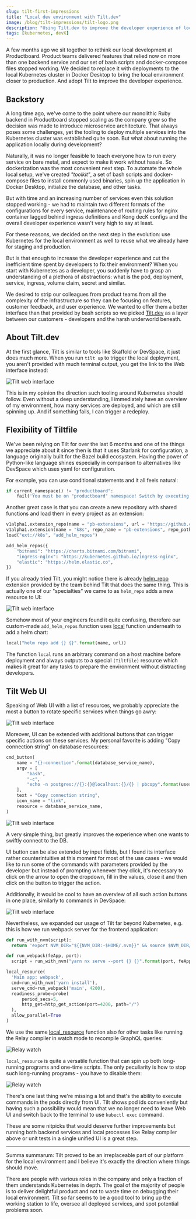 ```yaml
---
slug: tilt-first-impressions
title: "Local dev environment with Tilt.dev"
image: /blog/tilt-impressions/tilt-logo.png
description: "Using Tilt.dev to improve the developer experience of local setup"
tags: [kubernetes, devX]
---
```


A few months ago we sit together to rethink our local development at Productboard. Product teams delivered features that relied now on more than one backend service and our set of bash scripts and docker-compose files stopped working. We decided to replace it with deployments to the local Kubernetes cluster in Docker Desktop to bring the local environment closer to production. And adopt Tilt to improve the developer experience.

<!--truncate-->

## Backstory

A long time ago, we've come to the point where our monolithic Ruby backend in Productboard stopped scaling as the company grew so the decision was made to introduce microservice architecture. That always poses some challenges, yet the tooling to deploy multiple services into the Kubernetes cluster was established quite soon. But what about running the application locally during development? 

Naturally, it was no longer feasible to teach everyone how to run every service on bare metal, and expect to make it work without hassle. So dockerization was the most convenient next step. To automate the whole local setup, we've created *"toolkit"*, a set of bash scripts and docker-compose files to install commonly used binaries, spin up the application in Docker Desktop, initialize the database, and other tasks.

But with time and an increasing number of services even this solution stopped working - we had to maintain two different formats of the configurations for every service, maintenance of routing rules for nginx container lagged behind ingress definitions and Kong decK configs and the overall developer experience wasn't very high to say at least.

For these reasons, we decided on the next step in the evolution: use Kubernetes for the local environment as well to reuse what we already have for staging and production.

But is that enough to increase the developer experience and cut the inefficient time spent by developers to fix their environment? When you start with Kubernetes as a developer, you suddenly have to grasp an understanding of a plethora of abstractions: what is the pod, deployment, service, ingress, volume claim, secret and similar.

We desired to strip our colleagues from product teams from all the complexity of the infrastructure so they can be focusing on features, customer feedback, and user experience. We wanted to offer them a better interface than that provided by bash scripts so we picked [Tilt.dev](https://tilt.dev/) as a layer between our customers - developers and the harsh underworld beneath.

## About Tilt.dev

At the first glance, Tilt is similar to tools like Skaffold or DevSpace, it just does much more. When you run `tilt up` to trigger the local deployment, you aren't provided with much terminal output, you get the link to the Web interface instead:

![Tilt web interface](/blog/tilt-impressions/tilt-dashboard.png)

This is in my opinion the direction such tooling around Kubernetes should follow. Even without a deep understanding, I immediately have an overview of my environment, how many services are deployed, and which are still spinning up. And if something fails, I can trigger a redeploy.

## Flexibility of Tiltfile

We've been relying on Tilt for over the last 6 months and one of the things we appreciate about it since then is that it uses Starlank for configuration, a language originally built for the Bazel build ecosystem. Having the power of Python-like language shines especially in comparison to alternatives like DevSpace which uses yaml for configuration.

For example, you can use conditional statements and it all feels natural:

```python
if current_namespace() != "productboard":
    fail('You must be on "productboard" namespace! Switch by executing "kubens productboard".')
```

Another great case is that you can create a new repository with shared functions and load them in every project as an extension:

```python
v1alpha1.extension_repo(name = "pb-extensions", url = "https://github.com/productboard/our-tilt-extension")
v1alpha1.extension(name = "k8s", repo_name = "pb-extensions", repo_path = "k8s")
load("ext://k8s", "add_helm_repos")

add_helm_repos({
    "bitnami": "https://charts.bitnami.com/bitnami",
    "ingress-nginx": "https://kubernetes.github.io/ingress-nginx",
    "elastic": "https://helm.elastic.co",
})
```

If you already tried Tilt, you might notice there is already [helm_repo](https://github.com/tilt-dev/tilt-extensions/tree/master/helm_resource#helm_repo) extension provided by the team behind Tilt that does the same thing. This is actually one of our "specialties" we came to as `helm_repo` adds a new resource to UI:

![Tilt web interface](/blog/tilt-impressions/helm-repo.png)

Somehow most of your engineers found it quite confusing, therefore our custom-made `add_helm_repos` function uses [local](https://docs.tilt.dev/api.html#api.local) function underneath to add a helm chart:

```python
local("helm repo add {} {}".format(name, url))
```

The function `local` runs an arbitrary command on a host machine before deployment and always outputs to a special `(Tiltfile)` resource which makes it great for any tasks to prepare the environment without distracting developers. 

## Tilt Web UI

Speaking of Web UI with a list of resources, we probably appreciate the most a button to rotate specific services when things go awry:

![Tilt web interface](/blog/tilt-impressions/trigger-update.png)

Moreover, UI can be extended with additional buttons that can trigger specific actions on these services. My personal favorite is adding "Copy connection string" on database resources:

```python
cmd_button(
    name = "{}-connection".format(database_service_name),
    argv = [
        "bash", 
        "-c", 
        "echo -n postgres://{}:{}@localhost:{}/{} | pbcopy".format(user, password, port, dbname),
    ],
    text = "Copy connection string",
    icon_name = "link",
    resource = database_service_name,
)
```

![Tilt web interface](/blog/tilt-impressions/copy-connection.png)

A very simple thing, but greatly improves the experience when one wants to swiftly connect to the DB.

UI button can be also extended by input fields, but I found its interface rather counterintuitive at this moment for most of the use cases - we would like to run some of the commands with parameters provided by the developer but instead of prompting whenever they click, it's necessary to click on the arrow to open the dropdown, fill in the values, close it and then click on the button to trigger the action.

Additionally, it would be cool to have an overview of all such action buttons in one place, similarly to commands in DevSpace:

![Tilt web interface](/blog/tilt-impressions/devspace-commands.png)

Nevertheless, we expanded our usage of Tilt far beyond Kubernetes, e.g. this is how we run webpack server for the frontend application:

```python
def run_with_nvm(script):
  return 'export NVM_DIR="${{NVM_DIR:-$HOME/.nvm}}" && source $NVM_DIR/nvm.sh && nvm install && corepack enable && nvm use && {}'.format(script)

def run_webpack(feApp, port):
  script = run_with_nvm("yarn nx serve --port {} {}".format(port, feApp))

local_resource(
  'Main app: webpack',
  cmd=run_with_nvm('yarn install'),
  serve_cmd=run_webpack('main', 4200),
  readiness_probe=probe(
      period_secs=5,
      http_get=http_get_action(port=4200, path="/")
  ),
  allow_parallel=True
)
```

We use the same [local_resource](https://docs.tilt.dev/api.html#api.local_resource) function also for other tasks like running the Relay compiler in watch mode to recompile GraphQL queries:

![Relay watch](/blog/tilt-impressions/relay-watch.png)

`local_resource` is quite a versatile function that can spin up both long-running programs and one-time scripts. The only peculiarity is how to stop such long-running programs - you have to disable them:

![Relay watch](/blog/tilt-impressions/disable-resource.png)

There's one last thing we're missing a lot and that's the ability to execute commands in the pods directly from UI. Tilt shows pod ids conveniently but having such a possibility would mean that we no longer need to leave Web UI and switch back to the terminal to use `kubectl exec` command.

These are some nitpicks that would deserve further improvements but running both backend services and local processes like Relay compiler above or unit tests in a single unified UI is a great step.

---

Summa summarum: Tilt proved to be an irreplaceable part of our platform for the local environment and I believe it's exactly the direction where things should move. 

There are people with various roles in the company and only a fraction of them understands Kubernetes in depth. The goal of the majority of people is to deliver delightful product and not to waste time on debugging their local environment. Tilt so far seems to be a good tool to bring up the working station to life, oversee all deployed services, and spot potential problems soon.
